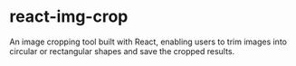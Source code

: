 # react-img-crop
An image cropping tool built with React, enabling users to trim images into circular or rectangular shapes and save the cropped results.
